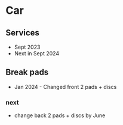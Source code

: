 # Car


## Services
* Sept 2023
* Next in Sept 2024

##  Break pads
* Jan 2024 - Changed front 2 pads + discs 
### next
* change back 2 pads + discs by June